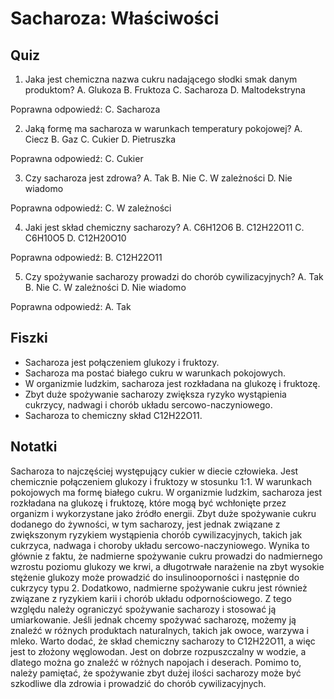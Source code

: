  # Sacharoza: Właściwości

## Quiz

1. Jaka jest chemiczna nazwa cukru nadającego słodki smak danym produktom?
A. Glukoza
B. Fruktoza
C. Sacharoza
D. Maltodekstryna

Poprawna odpowiedź: C. Sacharoza

2. Jaką formę ma sacharoza w warunkach temperatury pokojowej?
A. Ciecz
B. Gaz
C. Cukier
D. Pietruszka

Poprawna odpowiedź: C. Cukier

3. Czy sacharoza jest zdrowa?
A. Tak
B. Nie
C. W zależności
D. Nie wiadomo

Poprawna odpowiedź: C. W zależności

4. Jaki jest skład chemiczny sacharozy?
A. C6H12O6
B. C12H22O11
C. C6H10O5
D. C12H20O10

Poprawna odpowiedź: B. C12H22O11

5. Czy spożywanie sacharozy prowadzi do chorób cywilizacyjnych?
A. Tak
B. Nie
C. W zależności
D. Nie wiadomo

Poprawna odpowiedź: A. Tak

## Fiszki

- Sacharoza jest połączeniem glukozy i fruktozy.
- Sacharoza ma postać białego cukru w warunkach pokojowych.
- W organizmie ludzkim, sacharoza jest rozkładana na glukozę i fruktozę.
- Zbyt duże spożywanie sacharozy zwiększa ryzyko wystąpienia cukrzycy, nadwagi i chorób układu sercowo-naczyniowego.
- Sacharoza to chemiczny skład C12H22O11.

## Notatki

Sacharoza to najczęściej występujący cukier w diecie człowieka. Jest chemicznie połączeniem glukozy i fruktozy w stosunku 1:1. W warunkach pokojowych ma formę białego cukru. W organizmie ludzkim, sacharoza jest rozkładana na glukozę i fruktozę, które mogą być wchłonięte przez organizm i wykorzystane jako źródło energii. Zbyt duże spożywanie cukru dodanego do żywności, w tym sacharozy, jest jednak związane z zwiększonym ryzykiem wystąpienia chorób cywilizacyjnych, takich jak cukrzyca, nadwaga i choroby układu sercowo-naczyniowego. Wynika to głównie z faktu, że nadmierne spożywanie cukru prowadzi do nadmiernego wzrostu poziomu glukozy we krwi, a długotrwałe narażenie na zbyt wysokie stężenie glukozy może prowadzić do insulinooporności i następnie do cukrzycy typu 2. Dodatkowo, nadmierne spożywanie cukru jest również związane z ryzykiem karii i chorób układu odpornościowego. Z tego względu należy ograniczyć spożywanie sacharozy i stosować ją umiarkowanie. Jeśli jednak chcemy spożywać sacharozę, możemy ją znaleźć w różnych produktach naturalnych, takich jak owoce, warzywa i mleko. Warto dodać, że skład chemiczny sacharozy to C12H22O11, a więc jest to złożony węglowodan. Jest on dobrze rozpuszczalny w wodzie, a dlatego można go znaleźć w różnych napojach i deserach. Pomimo to, należy pamiętać, że spożywanie zbyt dużej ilości sacharozy może być szkodliwe dla zdrowia i prowadzić do chorób cywilizacyjnych.